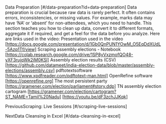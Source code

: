 Data Preparation [#/data-preparation?id=data-preparation] Data preparation is crucial because raw data is rarely perfect. It often contains errors, inconsistencies, or missing values. For example, marks data may have ‘NA’ or ‘absent’ for non-attendees, which you need to handle. This section teaches you how to clean up data, convert it to different formats, aggregate it if required, and get a feel for the data before you analyze. Here are links used in the video: Presentation used in the video [https://docs.google.com/presentation/d/1Gb0QnPUN1YOwM_O5EqDdXUdL-5Azp1Tf/view] Scraping assembly elections - Notebook [https://colab.research.google.com/drive/1SP8yVxzmofQO48-yXF3rujqWk2iM0KSl] Assembly election results (CSV) [https://github.com/datameet/india-election-data/blob/master/assembly-elections/assembly.csv] pdftotextsoftware [https://www.xpdfreader.com/pdftotext-man.html] OpenRefine software [https://openrefine.org] The most persistent party [https://gramener.com/election/parliament#story.ddp] TN assembly election cartogram [https://gramener.com/election/cartogram?ST_NAME=Tamil%20Nadu] [https://youtu.be/dF3zchJJKqk]

PreviousScraping: Live Sessions [#/scraping-live-sessions]

NextData Cleansing in Excel [#/data-cleansing-in-excel]